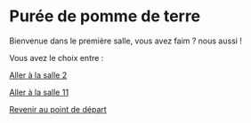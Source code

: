 # __Purée de pomme de terre__

Bienvenue dans le première salle, vous avez faim ? nous aussi !


Vous avez le choix entre :


[Aller à la salle 2](https://github.com/cfourcaud/TP2_Groupe3/blob/main/Salle2.md "Salle 2")

[Aller à la salle 11](https://github.com/cfourcaud/TP2_Groupe3/blob/main/Salle11.md "Salle 11")



[Revenir au point de départ](https://github.com/cfourcaud/TP2_GRP3_Labyrinthe/blob/main/index.md "Revenir au point de départ")
